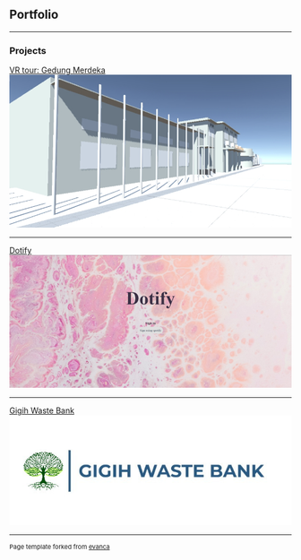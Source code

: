 ## Portfolio

---

### Projects 

[VR tour: Gedung Merdeka](/gedungMerdeka)
<img src="images/vr.jpg?raw=true"/>

---
[Dotify](/dotify)
<img src="images/dotifyHome.PNG?raw=true"/>

---
[Gigih Waste Bank](/GWB)
<img src="images/gwblogo.jpeg?raw=true"/>

---

<p style="font-size:11px">Page template forked from <a href="https://github.com/evanca/quick-portfolio">evanca</a></p>
<!-- Remove above link if you don't want to attibute -->
